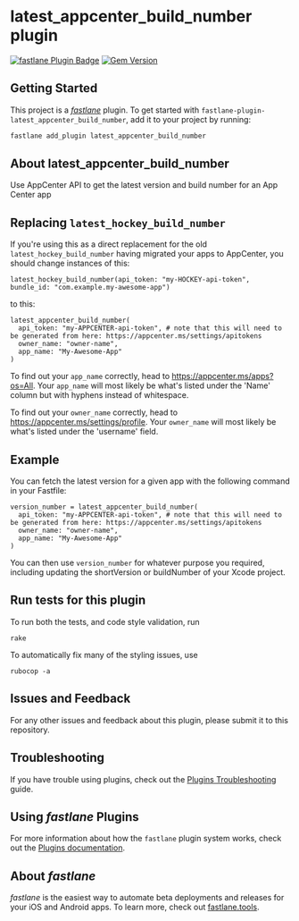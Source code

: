 # latest_appcenter_build_number plugin

[![fastlane Plugin Badge](https://rawcdn.githack.com/fastlane/fastlane/master/fastlane/assets/plugin-badge.svg)](https://rubygems.org/gems/fastlane-plugin-latest_appcenter_build_number)
[![Gem Version](https://badge.fury.io/rb/fastlane-plugin-latest_appcenter_build_number.svg)](https://badge.fury.io/rb/fastlane-plugin-latest_appcenter_build_number)

## Getting Started

This project is a [_fastlane_](https://github.com/fastlane/fastlane) plugin. To get started with `fastlane-plugin-latest_appcenter_build_number`, add it to your project by running:

```bash
fastlane add_plugin latest_appcenter_build_number
```

## About latest_appcenter_build_number

Use AppCenter API to get the latest version and build number for an App Center app

## Replacing `latest_hockey_build_number`

If you're using this as a direct replacement for the old `latest_hockey_build_number` having migrated your apps to AppCenter, you should change instances of this:
```
latest_hockey_build_number(api_token: "my-HOCKEY-api-token", bundle_id: "com.example.my-awesome-app")
```
to this:
```
latest_appcenter_build_number(
  api_token: "my-APPCENTER-api-token", # note that this will need to be generated from here: https://appcenter.ms/settings/apitokens
  owner_name: "owner-name",
  app_name: "My-Awesome-App"
)
```
To find out your `app_name` correctly, head to https://appcenter.ms/apps?os=All. Your `app_name` will most likely be what's listed under the 'Name' column but with hyphens instead of whitespace.

To find out your `owner_name` correctly, head to https://appcenter.ms/settings/profile. Your `owner_name` will most likely be what's listed under the 'username' field.

## Example

You can fetch the latest version for a given app with the following command in your Fastfile:
```
version_number = latest_appcenter_build_number(
  api_token: "my-APPCENTER-api-token", # note that this will need to be generated from here: https://appcenter.ms/settings/apitokens
  owner_name: "owner-name",
  app_name: "My-Awesome-App"
)
```
You can then use `version_number` for whatever purpose you required, including updating the shortVersion or buildNumber of your Xcode project.

## Run tests for this plugin

To run both the tests, and code style validation, run

```
rake
```

To automatically fix many of the styling issues, use
```
rubocop -a
```

## Issues and Feedback

For any other issues and feedback about this plugin, please submit it to this repository.

## Troubleshooting

If you have trouble using plugins, check out the [Plugins Troubleshooting](https://docs.fastlane.tools/plugins/plugins-troubleshooting/) guide.

## Using _fastlane_ Plugins

For more information about how the `fastlane` plugin system works, check out the [Plugins documentation](https://docs.fastlane.tools/plugins/create-plugin/).

## About _fastlane_

_fastlane_ is the easiest way to automate beta deployments and releases for your iOS and Android apps. To learn more, check out [fastlane.tools](https://fastlane.tools).
